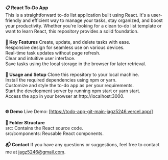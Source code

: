 **📋 React To-Do App**<br/>
This is a straightforward to-do list application built using React. It's a user-friendly and efficient way to manage your tasks, stay organized, and boost your productivity. Whether you're looking for a clean to-do list template or want to learn React, this repository provides a solid foundation.
<br/><br/>
**🚀 Key Features**
Create, update, and delete tasks with ease.<br/>
Responsive design for seamless use on various devices.<br/>
Real-time task updates without page refresh.<br/>
Clear and intuitive user interface.<br/>
Save tasks using the local storage in the browser for later retrieval.
<br/><br/>
**🔧 Usage and Setup**
Clone this repository to your local machine.<br/>
Install the required dependencies using npm or yarn.<br/>
Customize and style the to-do app as per your requirements.<br/>
Start the development server by running npm start or yarn start.<br/>
Access the app in your browser at http://localhost:3000.
<br/><br/>

**🌐 Demo**
Live Demo: [https://todo-app-git-main-jagz5246.vercel.app/]
<br/><br/>
**📁 Folder Structure**<br/>
src: Contains the React source code.<br/>
src/components: Reusable React components.
<br/><br/>
**📬 Contact**
If you have any questions or suggestions, feel free to contact me at jagz5246@gmail.com.

